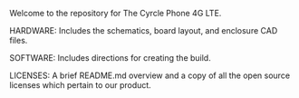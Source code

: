 Welcome to the repository for The Cyrcle Phone 4G LTE.

HARDWARE:
Includes the schematics, board layout, and enclosure CAD files.

SOFTWARE:
Includes directions for creating the build.  

LICENSES:
A brief README.md overview and a copy of all the open source licenses which pertain to our product.
